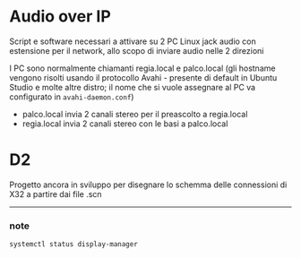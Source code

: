 # Audio over IP

Script e software necessari a attivare su 2 PC Linux jack audio con estensione per il network, allo scopo di inviare audio nelle 2 direzioni

I PC sono normalmente chiamanti regia.local e palco.local (gli hostname vengono risolti usando il protocollo Avahi - presente di default in Ubuntu Studio e molte altre distro; il nome che si vuole assegnare al PC va configurato in `avahi-daemon.conf`)
- palco.local invia 2 canali stereo per il preascolto a regia.local
- regia.local invia 2 canali stereo con le basi a palco.local


# D2
Progetto ancora in sviluppo per disegnare lo schemma delle connessioni di X32 a partire dai file .scn


<hr>

### note
`systemctl status display-manager`


